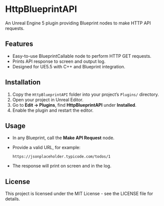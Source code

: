 # HttpBlueprintAPI

An Unreal Engine 5 plugin providing Blueprint nodes to make HTTP API requests.

## Features

- Easy-to-use BlueprintCallable node to perform HTTP GET requests.
- Prints API response to screen and output log.
- Designed for UE5.5 with C++ and Blueprint integration.

## Installation

1. Copy the `HttpBlueprintAPI` folder into your project’s `Plugins/` directory.
2. Open your project in Unreal Editor.
3. Go to **Edit → Plugins**, find **HttpBlueprintAPI** under **Installed**.
4. Enable the plugin and restart the editor.

## Usage

- In any Blueprint, call the **Make API Request** node.
- Provide a valid URL, for example:

  ```
  https://jsonplaceholder.typicode.com/todos/1
  ```

- The response will print on screen and in the log.

## License

This project is licensed under the MIT License - see the LICENSE file for details.
